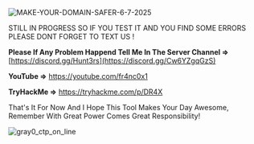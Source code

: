 ![MAKE-YOUR-DOMAIN-SAFER-6-7-2025](https://github.com/user-attachments/assets/a8474039-af0c-4193-871a-174ee1dfd4c4)

STILL IN PROGRESS SO IF YOU TEST IT AND YOU FIND SOME ERRORS PLEASE DONT FORGET TO TEXT US !

**Please If Any Problem Happend Tell Me In The Server Channel =>** [https://discord.gg/Hunt3rs](https://discord.gg/Cw6YZgqGzS)

**YouTube =>** https://youtube.com/fr4nc0x1

**TryHackMe =>** https://tryhackme.com/p/DR4X

That's It For Now And I Hope This Tool Makes Your Day Awesome, Remember With Great Power Comes Great Responsibility!

![gray0_ctp_on_line](https://github.com/user-attachments/assets/666442e5-7ae5-485d-9dff-2667aa8efb7e)
